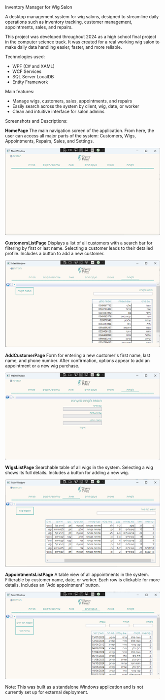 Inventory Manager for Wig Salon

A desktop management system for wig salons, designed to streamline daily operations such as inventory tracking, customer management, appointments, sales, and repairs.

This project was developed throughout 2024 as a high school final project in the computer science track. It was created for a real working wig salon to make daily data handling easier, faster, and more reliable.

Technologies used:

* WPF (C# and XAML)
* WCF Services
* SQL Server LocalDB
* Entity Framework

Main features:

* Manage wigs, customers, sales, appointments, and repairs
* Easily search across the system by client, wig, date, or worker
* Clean and intuitive interface for salon admins

Screenshots and Descriptions:

**HomePage**
The main navigation screen of the application. From here, the user can access all major parts of the system: Customers, Wigs, Appointments, Repairs, Sales, and Settings.

![HomePage](https://github.com/noa4970/inventory-manager/blob/main/HomePage.png)

**CustomersListPage**
Displays a list of all customers with a search bar for filtering by first or last name. Selecting a customer leads to their detailed profile. Includes a button to add a new customer.

![CustomersListPage](https://github.com/noa4970/inventory-manager/blob/main/CustomersListPage.png)

**AddCustomerPage**
Form for entering a new customer's first name, last name, and phone number. After confirmation, options appear to add an appointment or a new wig purchase.

![AddCustomerPage](https://github.com/noa4970/inventory-manager/blob/main/AddCustomerPage.png)

**WigsListPage**
Searchable table of all wigs in the system. Selecting a wig shows its full details. Includes a button for adding a new wig.

![WigsListPage](https://github.com/noa4970/inventory-manager/blob/main/WigsListPage.png)

**AppointmentsListPage**
A table view of all appointments in the system. Filterable by customer name, date, or worker. Each row is clickable for more details. Includes an "Add appointment" button.

![AppointmentsListPage](https://github.com/noa4970/inventory-manager/blob/main/AppointmentsListPage.png)

Note:
This was built as a standalone Windows application and is not currently set up for external deployment.
